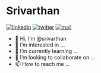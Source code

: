 # Srivarthan
[![linkedin](https://github.com/arpit-dwivedi/arpit-dwivedi.github.io/blob/master/assets/img/Webp.net-resizeimage.png)](https://www.linkedin.com/in/sri-varthan?lipi=urn%3Ali%3Apage%3Ad_flagship3_profile_view_base_contact_details%3BwMNE2SUaSEm%2BlIZEt2jAWw%3D%3D) [![twitter](https://github.com/arpit-dwivedi/arpit-dwivedi.github.io/blob/master/assets/img/ttt.png)](https://twitter.com/PegasusSri)  [![mail](https://github.com/arpit-dwivedi/arpit-dwivedi/blob/master/m1.png)](mailto:srivarthangova@gmail.com)

- 👋 Hi, I’m @srivarthan
- 👀 I’m interested in ...
- 🌱 I’m currently learning ...
- 💞️ I’m looking to collaborate on ...
- 📫 How to reach me ...

<!---
srivarthan/srivarthan is a ✨ special ✨ repository because its `README.md` (this file) appears on your GitHub profile.
You can click the Preview link to take a look at your changes.
--->
